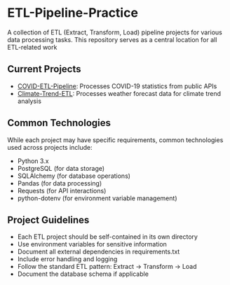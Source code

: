 # ETL-Pipeline-Practice

A collection of ETL (Extract, Transform, Load) pipeline projects for various data processing tasks. This repository serves as a central location for all ETL-related work

## Current Projects

- [COVID-ETL-Pipeline](./COVID-ETL-Pipeline): Processes COVID-19 statistics from public APIs
- [Climate-Trend-ETL](./Climate-Trend-ETL): Processes weather forecast data for climate trend analysis

## Common Technologies

While each project may have specific requirements, common technologies used across projects include:

- Python 3.x
- PostgreSQL (for data storage)
- SQLAlchemy (for database operations)
- Pandas (for data processing)
- Requests (for API interactions)
- python-dotenv (for environment variable management)

## Project Guidelines

- Each ETL project should be self-contained in its own directory
- Use environment variables for sensitive information
- Document all external dependencies in requirements.txt
- Include error handling and logging
- Follow the standard ETL pattern: Extract -> Transform -> Load
- Document the database schema if applicable
